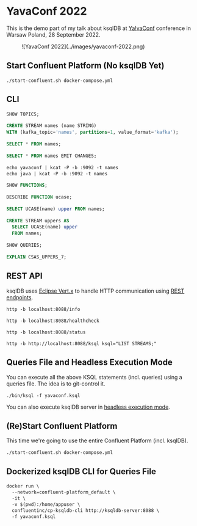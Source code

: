 # YavaConf 2022

This is the demo part of my talk about ksqlDB at [Ya!vaConf](https://yavaconf.com/) conference in Warsaw Poland, 28 September 2022.

<figure markdown>
  ![YavaConf 2022](../images/yavaconf-2022.png)
</figure>

## Start Confluent Platform (No ksqlDB Yet)

```console
./start-confluent.sh docker-compose.yml
```

## CLI

```sql
SHOW TOPICS;
```

```sql
CREATE STREAM names (name STRING)
WITH (kafka_topic='names', partitions=1, value_format='kafka');
```

```sql
SELECT * FROM names;
```

```sql
SELECT * FROM names EMIT CHANGES;
```

```console
echo yavaconf | kcat -P -b :9092 -t names
echo java | kcat -P -b :9092 -t names
```

```sql
SHOW FUNCTIONS;
```

```sql
DESCRIBE FUNCTION ucase;
```

```sql
SELECT UCASE(name) upper FROM names;
```

```sql
CREATE STREAM uppers AS
  SELECT UCASE(name) upper
  FROM names;
```

```sql
SHOW QUERIES;
```

```sql
EXPLAIN CSAS_UPPERS_7;
```

## REST API

ksqlDB uses [Eclipse Vert.x](https://vertx.io/) to handle HTTP communication using [REST endpoints](../api/ServerVerticle.md#setupRouter).

```console
http -b localhost:8088/info
```

```console
http -b localhost:8088/healthcheck
```

```console
http -b localhost:8088/status
```

```console
http -b http://localhost:8088/ksql ksql="LIST STREAMS;"
```

## Queries File and Headless Execution Mode

You can execute all the above KSQL statements (incl. queries) using a queries file. The idea is to git-control it.

```console
./bin/ksql -f yavaconf.ksql
```

You can also execute ksqlDB server in [headless execution mode](../headless/index.md).

## (Re)Start Confluent Platform

This time we're going to use the entire Confluent Platform (incl. ksqlDB).

```console
./start-confluent.sh docker-compose.yml
```

## Dockerized ksqlDB CLI for Queries File

```console
docker run \
  --network=confluent-platform_default \
  -it \
  -v $(pwd):/home/appuser \
  confluentinc/cp-ksqldb-cli http://ksqldb-server:8088 \
  -f yavaconf.ksql
```
